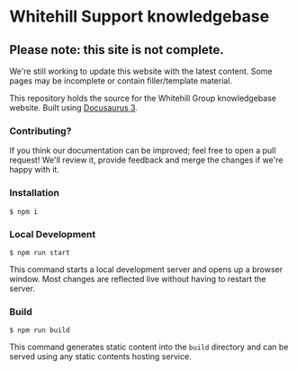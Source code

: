# Whitehill Support knowledgebase

## Please note: this site is not complete.
We're still working to update this website with the latest content. Some pages may be incomplete or contain filler/template material.

This repository holds the source for the Whitehill Group knowledgebase website.
Built using [Docusaurus 3](https://docusaurus.io/).

### Contributing?
If you think our documentation can be improved; feel free to open a pull request! We'll review it, provide feedback and merge the changes if we're happy with it.

### Installation

```
$ npm i
```

### Local Development

```
$ npm run start
```

This command starts a local development server and opens up a browser window. Most changes are reflected live without having to restart the server.

### Build

```
$ npm run build
```

This command generates static content into the `build` directory and can be served using any static contents hosting service.
